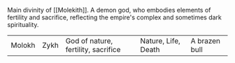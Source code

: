 Main divinity of [[Molekith]]. A demon god, who embodies elements of fertility and sacrifice, reflecting the empire's complex and sometimes dark spirituality.

|   |   |   |   |   |
|---|---|---|---|---|
|Molokh|Zykh|God of nature, fertility, sacrifice|Nature, Life, Death|A brazen bull|

